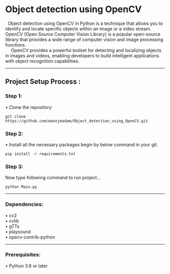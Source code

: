 # Object detection using OpenCV

   
 &nbsp; Object detection using OpenCV in Python is a technique that allows you to identify and locate specific objects within an image or a video stream. OpenCV (Open Source Computer Vision Library) is a popular open-source library that provides a wide range of computer vision and image processing functions.<br>
 &emsp; OpenCV provides a powerful toolset for detecting and localizing objects in images and videos, enabling developers to build intelligent applications with object recognition capabilities.
***


<h2>Project Setup Process :</h2>

<h3>Step 1:</h3> 

• Clone the repository 

```git clone https://github.com/manojmadam/Object_detection_using_OpenCV.git```

<h3>Step 2:</h3> 

• Install all the necessary packages begin by below command in your git.

```pip install -r requirements.txt```

<h3>Step 3:</h3> 

Now type following command to run project...<br>

```python Main.py```<br>

***
 
<h3>Dependencies:</h3> 
• cv2 <br>
• cvlib <br>
• gTTs <br>
• playsound <br>
• opecv-contrib-python <br>

***
<h3>Prerequisites:</h3>
• Python 3.6 or later <br>

